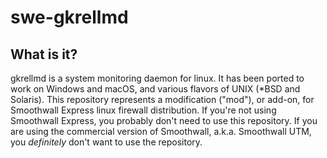 # swe-gkrellmd

## What is it?

gkrellmd is a system monitoring daemon for linux.  It has been ported to work on Windows and macOS, and various flavors of UNIX (\*BSD and Solaris).  This repository represents a modification ("mod"), or add-on, for Smoothwall Express linux firewall distribution.  If you're not using Smoothwall Express, you probably don't need to use this repository.  If you are using the commercial version of Smoothwall, a.k.a. Smoothwall UTM, you _definitely_ don't want to use the repository.

